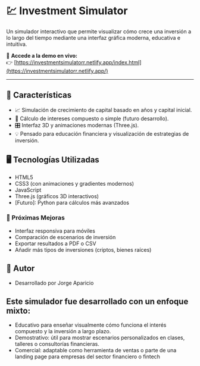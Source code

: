 # 💹 Investment Simulator

Un simulador interactivo que permite visualizar cómo crece una inversión a lo largo del tiempo mediante una interfaz gráfica moderna, educativa e intuitiva.

🔗 **Accede a la demo en vivo:**  
👉 [https://investmentsimulatorr.netlify.app/index.html](https://investmentsimulatorr.netlify.app/)

---

## 🌟 Características

- 📈 Simulación de crecimiento de capital basado en años y capital inicial.
- 🧮 Cálculo de intereses compuesto o simple (futuro desarrollo).
- 🎛️ Interfaz 3D y animaciones modernas (Three.js).
- 💡 Pensado para educación financiera y visualización de estrategias de inversión.

## 🖥️ Tecnologías Utilizadas

- HTML5
- CSS3 (con animaciones y gradientes modernos)
- JavaScript
- Three.js (gráficos 3D interactivos)
- [Futuro]: Python para cálculos más avanzados

### 🧠 Próximas Mejoras
- Interfaz responsiva para móviles
- Comparación de escenarios de inversión
- Exportar resultados a PDF o CSV
- Añadir más tipos de inversiones (criptos, bienes raíces)

## 🙋 Autor
- Desarrollado por Jorge Aparicio
  
## Este simulador fue desarrollado con un enfoque mixto:
- Educativo para enseñar visualmente cómo funciona el interés compuesto y la inversión a largo plazo.
- Demostrativo: útil para mostrar escenarios personalizados en clases, talleres o consultorías financieras.
- Comercial: adaptable como herramienta de ventas o parte de una landing page para empresas del sector financiero o fintech
